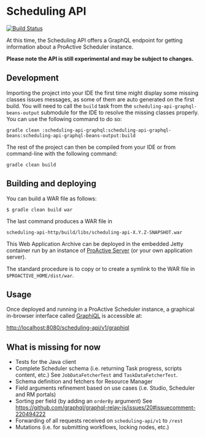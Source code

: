 # Scheduling API

[![Build Status](http://jenkins.activeeon.com/buildStatus/icon?job=scheduling-api)](http://jenkins.activeeon.com/job/scheduling-api)

At this time, the Scheduling API offers a GraphQL endpoint for getting information about a ProActive Scheduler instance.

**Please note the API is still experimental and may be subject to changes.**

## Development

Importing the project into your IDE the first time might display some missing classes issues messages, as some of them are auto generated on the first build. You will need to call the `build` task from the `scheduling-api-graphql-beans-output` submodule for the IDE to resolve the missing classes properly. You can use the following command to do so:

```
gradle clean :scheduling-api-graphql:scheduling-api-graphql-beans:scheduling-api-graphql-beans-output:build
```

The rest of the project can then be compiled from your IDE or from command-line with the following command:
```
gradle clean build
```

## Building and deploying

You can build a WAR file as follows:

```
$ gradle clean build war
```

The last command produces a WAR file in

```
scheduling-api-http/build/libs/scheduling-api-X.Y.Z-SNAPSHOT.war
```

This Web Application Archive can be deployed in the embedded Jetty container run by an instance of [ProActive Server](https://github.com/ow2-proactive/scheduling) (or your own application server).

The standard procedure is to copy or to create a symlink to the WAR file in `$PROACTIVE_HOME/dist/war`.

## Usage

Once deployed and running in a ProActive Scheduler instance, a graphical in-browser interface called [GraphiQL](https://github.com/graphql/graphiql) is accessible at:

[http://localhost:8080/scheduling-api/v1/graphiql](http://localhost:8080/scheduling-api/v1/graphiql)

## What is missing for now

- Tests for the Java client
- Complete Scheduler schema (i.e. returning Task progress, scripts content, etc.)
  See `JobDataFetcherTest` and `TaskDataFetcherTest`.
- Schema definition and fetchers for Resource Manager
- Field arguments refinement based on use cases
  (i.e. Studio, Scheduler and RM portals)
- Sorting per field (by adding an `orderBy` argument)
  See https://github.com/graphql/graphql-relay-js/issues/20#issuecomment-220494222
- Forwarding of all requests received on `scheduling-api/v1` to `/rest`
- Mutations (i.e. for submitting workflows, locking nodes, etc.)
